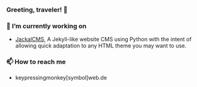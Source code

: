 ### Greeting, traveler! 👋


### 🔭 I’m currently working on
 - [JackalCMS](https://github.com/keypressingmonkey/JackalCMS), A Jekyll-like website CMS using Python with the intent of allowing quick adaptation to any HTML theme you may want to use.

### 📫 How to reach me
 - keypressingmonkey[symbol]web.de

<!--
**keypressingmonkey/keypressingmonkey** is a ✨ _special_ ✨ repository because its `README.md` (this file) appears on your GitHub profile.

Here are some ideas to get you started:

- 🔭 I’m currently working on ...
- 🌱 I’m currently learning ...
- 👯 I’m looking to collaborate on ...
- 🤔 I’m looking for help with ...
- 💬 Ask me about ...
- 📫 How to reach me: ...
- 😄 Pronouns: ...
- ⚡ Fun fact: ...
-->
